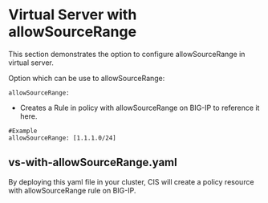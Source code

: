 # Virtual Server with allowSourceRange

This section demonstrates the option to configure allowSourceRange in virtual server.

Option which can be use to allowSourceRange:

```
allowSourceRange:
```
* Creates a Rule in policy with allowSourceRange on BIG-IP to reference it here.

```
#Example
allowSourceRange: [1.1.1.0/24]
```

## vs-with-allowSourceRange.yaml

By deploying this yaml file in your cluster, CIS will create a policy resource with  allowSourceRange rule
on BIG-IP.
